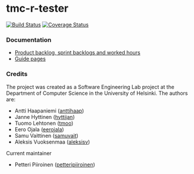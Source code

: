 # tmc-r-tester

[![Build Status](https://travis-ci.org/RTMC/tmc-r-tester.svg?branch=master)](https://travis-ci.org/RTMC/tmc-r-tester)
[![Coverage Status](https://coveralls.io/repos/github/RTMC/tmc-r-tester/badge.svg?branch=master)](https://coveralls.io/github/RTMC/tmc-r-tester?branch=master)

### Documentation

* [Product backlog, sprint backlogs and worked hours](https://docs.google.com/spreadsheets/d/1uS8EfZtXFUFsn7fuUvls3LqDM_Vpn82c1zXXGLNh6ws/)
* [Guide pages](https://rtmc.github.io)

### Credits


The project was created as a Software Engineering Lab project at the Department of Computer Science in the University of Helsinki. The authors are:

* Antti Haapaniemi ([anttihaap](https://github.com/anttihaap))
* Janne Hyttinen ([hyttijan](https://github.com/hyttijan))
* Tuomo Lehtonen ([tmoo](https://github.com/tmoo))
* Eero Ojala ([eerojala](https://github.com/eerojala))
* Samu Vaittinen ([samuvait](https://github.com/samuvait))
* Aleksis Vuoksenmaa ([aleksisv](https://github.com/aleksisv))


Current maintainer

* Petteri Piiroinen ([petteripiiroinen](https://github.com/petteripiiroinen))
